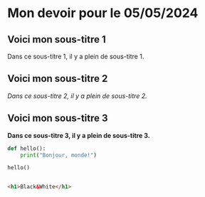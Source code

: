 # Mon devoir pour le 05/05/2024

## Voici mon sous-titre 1

Dans ce sous-titre 1, il y a plein de sous-titre 1.

## Voici mon sous-titre 2

*Dans ce sous-titre 2, il y a plein de sous-titre 2.*

## Voici mon sous-titre 3

**Dans ce sous-titre 3, il y a plein de sous-titre 3.**


```python
def hello():
    print("Bonjour, monde!")

hello()

````

```html

<h1>Black&White</h1>

````